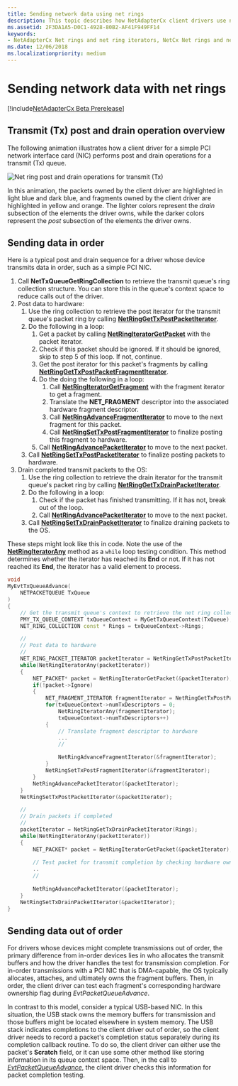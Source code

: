 ```yaml
---
title: Sending network data using net rings
description: This topic describes how NetAdapterCx client drivers use net rings and net ring iterators to send network data.
ms.assetid: 2F3DA1A5-D0C1-4928-80B2-AF41F949FF14
keywords:
- NetAdapterCx Net rings and net ring iterators, NetCx Net rings and net ring iterators, NetAdapterCx PCI devices net ring, NetAdapterCx asynchronous I/O
ms.date: 12/06/2018
ms.localizationpriority: medium
---
```


# Sending network data with net rings

[!include[NetAdapterCx Beta Prerelease](../netcx-beta-prerelease.md)]

## Transmit (Tx) post and drain operation overview

The following animation illustrates how a client driver for a simple PCI network interface card (NIC) performs post and drain operations for a transmit (Tx) queue.  

![Net ring post and drain operations for transmit (Tx)](images/net_ring_post_and_drain_operations_tx.gif "Net ring post and drain operations for transmit (Tx)")

In this animation, the packets owned by the client driver are highlighted in light blue and dark blue, and fragments owned by the client driver are highlighted in yellow and orange. The lighter colors represent the *drain* subsection of the elements the driver owns, while the darker colors represent the *post* subsection of the elements the driver owns.

## Sending data in order

Here is a typical post and drain sequence for a driver whose device transmits data in order, such as a simple PCI NIC.

1. Call **NetTxQueueGetRingCollection** to retrieve the transmit queue's ring collection structure. You can store this in the queue's context space to reduce calls out of the driver. 
2. Post data to hardware:    
    1. Use the ring collection to retrieve the post iterator for the transmit queue's packet ring by calling [**NetRingGetTxPostPacketIterator**](netringgettxpostpacketiterator.md).
    2. Do the following in a loop:
        1. Get a packet by calling [**NetRingIteratorGetPacket**](netringiteratorgetpacket.md) with the packet iterator.
        2. Check if this packet should be ignored. If it should be ignored, skip to step 5 of this loop. If not, continue.
        3. Get the post iterator for this packet's fragments by calling [**NetRingGetTxPostPacketFragmentIterator**](netringgettxpostpacketfragmentiterator.md).
        4. Do the doing the following in a loop:
            1. Call [**NetRingIteratorGetFragment**](netringiteratorgetfragment.md) with the fragment iterator to get a fragment.
            2. Translate the **NET_FRAGMENT** descriptor into the associated hardware fragment descriptor.
            3. Call [**NetRingAdvanceFragmentIterator**](netringadvancefragmentiterator.md) to move to the next fragment for this packet.
            4. Call [**NetRingSetTxPostFragmentIterator**](netringsettxpostfragmentiterator.md) to finalize posting this fragment to hardware.
        5. Call [**NetRingAdvancePacketIterator**](netringadvancepacketiterator.md) to move to the next packet.
    3. Call [**NetRingSetTxPostPacketIterator**](netringsettxpostpacketiterator.md) to finalize posting packets to hardware.
3. Drain completed transmit packets to the OS:
    1. Use the ring collection to retrieve the drain iterator for the transmit queue's packet ring by calling [**NetRingGetTxDrainPacketIterator**](netringgettxdrainpacketiterator.md).
    2. Do the following in a loop:
        1. Check if the packet has finished transmitting. If it has not, break out of the loop.
        2. Call [**NetRingAdvancePacketIterator**](netringadvancepacketiterator.md) to move to the next packet.
    3. Call [**NetRingSetTxDrainPacketIterator**](netringsettxdrainpacketiterator.md) to finalize draining packets to the OS.

These steps might look like this in code. Note the use of the [**NetRingIteratorAny**](netringiteratorany.md) method as a `while` loop testing condition. This method determines whether the iterator has reached its **End** or not. If it has not reached its **End**, the iterator has a valid element to process.

```cpp
void
MyEvtTxQueueAdvance(
    NETPACKETQUEUE TxQueue
)
{
    // Get the transmit queue's context to retrieve the net ring collection
    PMY_TX_QUEUE_CONTEXT txQueueContext = MyGetTxQueueContext(TxQueue);
    NET_RING_COLLECTION const * Rings = txQueueContext->Rings;

    //
    // Post data to hardware
    //
    NET_RING_PACKET_ITERATOR packetIterator = NetRingGetTxPostPacketIterator(Rings);
    while(NetRingIteratorAny(packetIterator))
    {
        NET_PACKET* packet = NetRingIteratorGetPacket(&packetIterator);
        if(!packet->Ignore)
        {
            NET_FRAGMENT_ITERATOR fragmentIterator = NetRingGetTxPostPacketFragmentIterator(&packetIterator);
            for(txQueueContext->numTxDescriptors = 0; 
                NetRingIteratorAny(fragmentIterator); 
                txQueueContext->numTxDescriptors++)
            {
                // Translate fragment descriptor to hardware
                ...
                //

                NetRingAdvanceFragmentIterator(&fragmentIterator);
            }
            NetRingSetTxPostFragmentIterator(&fragmentIterator);
        }
        NetRingAdvancePacketIterator(&packetIterator);
    }
    NetRingSetTxPostPacketIterator(&packetIterator);

    //
    // Drain packets if completed
    //
    packetIterator = NetRingGetTxDrainPacketIterator(Rings);
    while(NetRingIteratorAny(packetIterator))
    {        
        NET_PACKET* packet = NetRingIteratorGetPacket(&packetIterator);
        
        // Test packet for transmit completion by checking hardware ownership flags in the packet's last fragment
        ..
        //
        
        NetRingAdvancePacketIterator(&packetIterator);
    }
    NetRingSetTxDrainPacketIterator(&packetIterator);
}
```

## Sending data out of order

For drivers whose devices might complete transmissions out of order, the primary difference from in-order devices lies in who allocates the transmit buffers and how the driver handles the test for transmission completion. For in-order transmissions with a PCI NIC that is DMA-capable, the OS typically allocates, attaches, and ultimately owns the fragment buffers. Then, in order, the client driver can test each fragment's corresponding hardware ownership flag during *EvtPacketQueueAdvance*.

In contrast to this model, consider a typical USB-based NIC. In this situation, the USB stack owns the memory buffers for transmission and those buffers might be located elsewhere in system memory. The USB stack indicates completions to the client driver out of order, so the client driver needs to record a packet's completion status separately during its completion callback routine. To do so, the client driver can either use the packet's **Scratch** field, or it can use some other method like storing information in its queue context space. Then, in the call to [*EvtPacketQueueAdvance*](https://docs.microsoft.com/windows-hardware/drivers/ddi/content/netpacketqueue/nc-netpacketqueue-evt_packet_queue_advance), the client driver checks this information for packet completion testing. 